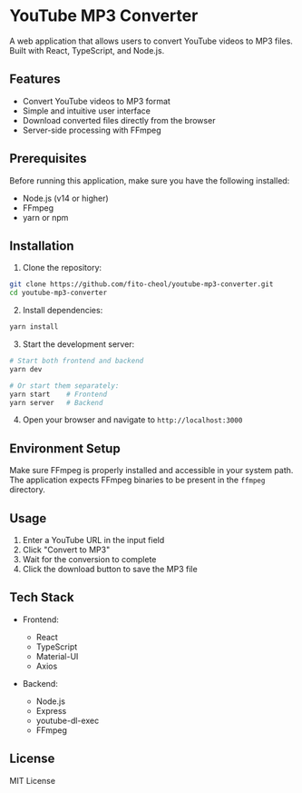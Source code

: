 # YouTube MP3 Converter

A web application that allows users to convert YouTube videos to MP3 files. Built with React, TypeScript, and Node.js.

## Features

- Convert YouTube videos to MP3 format
- Simple and intuitive user interface
- Download converted files directly from the browser
- Server-side processing with FFmpeg

## Prerequisites

Before running this application, make sure you have the following installed:
- Node.js (v14 or higher)
- FFmpeg
- yarn or npm

## Installation

1. Clone the repository:
```bash
git clone https://github.com/fito-cheol/youtube-mp3-converter.git
cd youtube-mp3-converter
```

2. Install dependencies:
```bash
yarn install
```

3. Start the development server:
```bash
# Start both frontend and backend
yarn dev

# Or start them separately:
yarn start    # Frontend
yarn server   # Backend
```

4. Open your browser and navigate to `http://localhost:3000`

## Environment Setup

Make sure FFmpeg is properly installed and accessible in your system path. The application expects FFmpeg binaries to be present in the `ffmpeg` directory.

## Usage

1. Enter a YouTube URL in the input field
2. Click "Convert to MP3"
3. Wait for the conversion to complete
4. Click the download button to save the MP3 file

## Tech Stack

- Frontend:
  - React
  - TypeScript
  - Material-UI
  - Axios

- Backend:
  - Node.js
  - Express
  - youtube-dl-exec
  - FFmpeg

## License

MIT License 